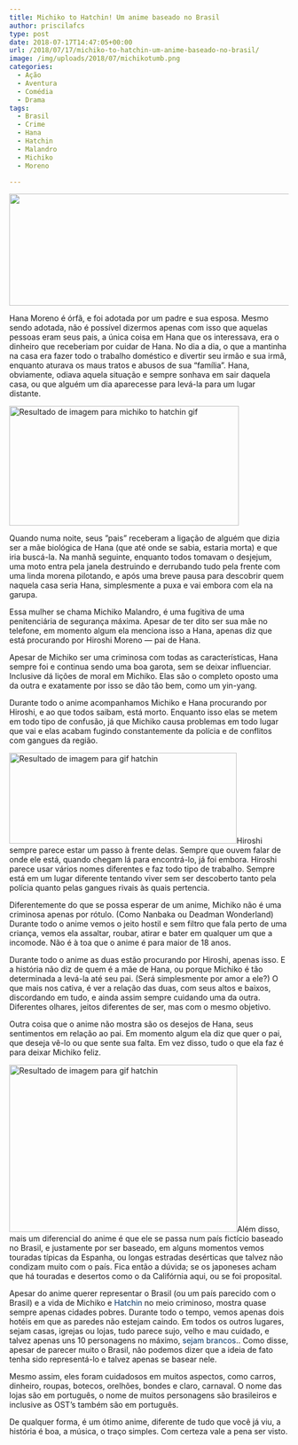 ```yaml
---
title: Michiko to Hatchin! Um anime baseado no Brasil
author: priscilafcs
type: post
date: 2018-07-17T14:47:05+00:00
url: /2018/07/17/michiko-to-hatchin-um-anime-baseado-no-brasil/
image: /img/uploads/2018/07/michikotumb.png
categories:
  - Ação
  - Aventura
  - Comédia
  - Drama
tags:
  - Brasil
  - Crime
  - Hana
  - Hatchin
  - Malandro
  - Michiko
  - Moreno

---
```

<img class="size-full wp-image-572 aligncenter" src="/img/uploads/2018/07/michikobanner.png" alt="" width="700" height="202" srcset="/img/uploads/2018/07/michikobanner.png 700w, /img/uploads/2018/07/michikobanner-300x87.png 300w" sizes="(max-width: 700px) 100vw, 700px" />

Hana Moreno é órfã, e foi adotada por um padre e sua esposa. Mesmo sendo adotada, não é possível dizermos apenas com isso que aquelas pessoas eram seus pais, a única coisa em Hana que os interessava, era o dinheiro que receberiam por cuidar de Hana. No dia a dia, o que a mantinha na casa era fazer todo o trabalho doméstico e divertir seu irmão e sua irmã, enquanto aturava os maus tratos e abusos de sua &#8220;família&#8221;. Hana, obviamente, odiava aquela situação e sempre sonhava em sair daquela casa, ou que alguém um dia aparecesse para levá-la para um lugar distante.
  
<img class="irc_mi alignright" src="https://media.giphy.com/media/OyXCfQoRNdUBy/giphy.gif" alt="Resultado de imagem para michiko to hatchin gif" width="414" height="216" />

Quando numa noite, seus &#8221;pais&#8221; receberam a ligação de alguém que dizia ser a mãe biológica de Hana (que até onde se sabia, estaria morta) e que iria buscá-la. Na manhã seguinte, enquanto todos tomavam o desjejum, uma moto entra pela janela destruindo e derrubando tudo pela frente com uma linda morena pilotando, e após uma breve pausa para descobrir quem naquela casa seria Hana, simplesmente a puxa e vai embora com ela na garupa.
  
Essa mulher se chama Michiko Malandro, é uma fugitiva de uma penitenciária de segurança máxima. Apesar de ter dito ser sua mãe no telefone, em momento algum ela menciona isso a Hana, apenas diz que está procurando por Hiroshi Moreno — pai de Hana.

Apesar de Michiko ser uma criminosa com todas as características, Hana sempre foi e continua sendo uma boa garota, sem se deixar influenciar. Inclusive dá lições de moral em Michiko. Elas são o completo oposto uma da outra e exatamente por isso se dão tão bem, como um yin-yang.
  
Durante todo o anime acompanhamos Michiko e Hana procurando por Hiroshi, e ao que todos saibam, está morto. Enquanto isso elas se metem em todo tipo de confusão, já que Michiko causa problemas em todo lugar que vai e elas acabam fugindo constantemente da polícia e de conflitos com gangues da região.

<img class="irc_mi alignleft" src="https://pa1.narvii.com/5746/56fa183cf4347c1688d681259a62e5f15de3c963_hq.gif" alt="Resultado de imagem para gif hatchin" width="410" height="164" />Hiroshi sempre parece estar um passo à frente delas. Sempre que ouvem falar de onde ele está, quando chegam lá para encontrá-lo, já foi embora. Hiroshi parece usar vários nomes diferentes e faz todo tipo de trabalho. Sempre está em um lugar diferente tentando viver sem ser descoberto tanto pela polícia quanto pelas gangues rivais às quais pertencia.

Diferentemente do que se possa esperar de um anime, Michiko não é uma criminosa apenas por rótulo. (Como Nanbaka ou Deadman Wonderland) Durante todo o anime vemos o jeito hostil e sem filtro que fala perto de uma criança, vemos ela assaltar, roubar, atirar e bater em qualquer um que a incomode. Não é à toa que o anime é para maior de 18 anos.

Durante todo o anime as duas estão procurando por Hiroshi, apenas isso. E a história não diz de quem é a mãe de Hana, ou porque Michiko é tão determinada a levá-la até seu pai. (Será simplesmente por amor a ele?) O que mais nos cativa, é ver a relação das duas, com seus altos e baixos, discordando em tudo, e ainda assim sempre cuidando uma da outra. Diferentes olhares, jeitos diferentes de ser, mas com o mesmo objetivo.

Outra coisa que o anime não mostra são os desejos de Hana, seus sentimentos em relação ao pai. Em momento algum ela diz que quer o pai, que deseja vê-lo ou que sente sua falta. Em vez disso, tudo o que ela faz é para deixar Michiko feliz.

<img class="irc_mi alignright" src="https://33.media.tumblr.com/4d55119b3394691b1bef46b9444ad1e8/tumblr_n0alysQ9OZ1s0c1pdo2_250.gif" alt="Resultado de imagem para gif hatchin" width="411" height="302" />Além disso, mais um diferencial do anime é que ele se passa num país fictício baseado no Brasil, e justamente por ser baseado, em alguns momentos vemos touradas típicas da Espanha, ou longas estradas desérticas que talvez não condizam muito com o país. Fica então a dúvida; se os japoneses acham que há touradas e desertos como o da Califórnia aqui, ou se foi proposital.

Apesar do anime querer representar o Brasil (ou um país parecido com o Brasil) e a vida de Michiko e <span class="tooltips " style="" title="Já perceberam que o nome dela parece um espirro?"><span style="color: #003366;">Hatchin</span></span> no meio criminoso, mostra quase sempre apenas cidades pobres. Durante todo o tempo, vemos apenas dois hotéis em que as paredes não estejam caindo. Em todos os outros lugares, sejam casas, igrejas ou lojas, tudo parece sujo, velho e mau cuidado, e talvez apenas uns 10 personagens no máximo,  <span class="tooltips " style="" title="<img title=&quot;Gráfico etnia Censo (Foto: Arte/G1)&quot; src=&quot;https://s.glbimg.com/jo/g1/f/original/2011/04/29/300x280_pizza_etnia.jpg&quot; alt=&quot;Gráfico etnia Censo (Foto: Arte/G1)&quot; width=&quot;300&quot; height=&quot;280&quot;>"><span style="color: #003366;">sejam brancos</span>.</span>. Como disse, apesar de parecer muito o Brasil, não podemos dizer que a ideia de fato tenha sido representá-lo e talvez apenas se basear nele.

Mesmo assim, eles foram cuidadosos em muitos aspectos, como carros, dinheiro, roupas, botecos, orelhões, bondes e claro, carnaval. O nome das lojas são em português, o nome de muitos personagens são brasileiros e inclusive as OST&#8217;s também são em português.

De qualquer forma, é um ótimo anime, diferente de tudo que você já viu, a história é boa, a música, o traço simples. Com certeza vale a pena ser visto.